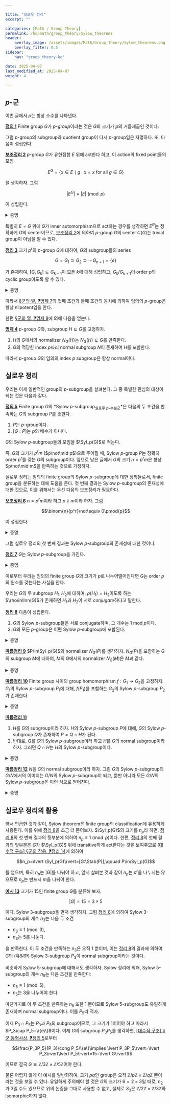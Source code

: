 ```yaml
---

title: "실로우 정리"
excerpt: ""

categories: [Math / Group Theory]
permalink: /ko/math/group_theory/Sylow_theorems
header:
    overlay_image: /assets/images/Math/Group_Theory/Sylow_theorems.png
    overlay_filter: 0.5
sidebar: 
    nav: "group_theory-ko"

date: 2025-04-07
last_modified_at: 2025-04-07
weight: 4

---
```


## $p$-군

이번 글에서 $p$는 항상 소수를 나타낸다. 

<div class="definition" markdown="1">

<ins id="def1">**정의 1**</ins> Finite group $G$가 *$p$-group*이라는 것은 $G$의 크기가 $p$의 거듭제곱인 것이다. 

</div>

그럼 $p$-group의 subgroup과 quotient group이 다시 $p$-group임은 자명하다. 또, 다음이 성립한다.

<div class="proposition" markdown="1">

<ins id="lem2">**보조정리 2**</ins> $p$-group $G$가 유한집합 $E$ 위에 act한다 하고, 이 action의 fixed point들의 모임

$$E^G=\{x\in E\mid g\cdot x=x\text{ for all $g\in G$}\}$$

을 생각하자. 그럼

$$\lvert E^G\rvert\equiv\lvert E\rvert\pmod{p}$$

이 성립한다.

</div>
<details class="proof" markdown="1">
<summary>증명</summary>

즉, 집합 $E\setminus E^G$의 크기가 $p$의 배수임을 보여야 한다. 그런데 $E\setminus E^G$는 그 크기가 $1$보다 큰 (disjoint한) $G$-orbit들의 합집합이고, 이들 각각의 orbit은 [\[대수적 구조\] §군의 작용, ⁋정리 14](/ko/math/algebraic_structures/group_actions#thm14)에 의하여 그 크기가 $p$의 거듭제곱이므로 이것이 성립한다. 

</details>

특별히 $E=G$ 위에 $G$가 inner automorphism으로 act하는 경우를 생각하면 $E^G$는 정확하게 $G$의 center이므로, [보조정리 2](#lem2)에 의하여 $p$-group $G$의 center $C(G)$는 trivial group이 아님을 알 수 있다. 

<div class="proposition" markdown="1">

<ins id="thm3">**정리 3**</ins> 크기 $p^r$의 $p$-group $G$에 대하여, $G$의 subgroup들의 series 

$$G=G_1\supset G_2\supset\cdots G_{n+1}=\{e\}$$

가 존재하여, $[G, G_k]\subseteq G_{k+1}$이 모든 $k$에 대해 성립하고, $G_k/G_{k+1}$이 order $p$의 cyclic group이도록 할 수 있다. 

</div>
<details class="proof" markdown="1">
<summary>증명</summary>

$G$의 크기에 대한 귀납법으로 증명한다. 우선 $G=\\{e\\}$인 경우는 증명할 것이 없다. 이제 $\lvert G\rvert=p^r$보다 작은 모든 $p$-group에서 주어진 주장이 성립한다 하고, $\lvert G\rvert=p^r$인 경우를 증명하자. 앞선 논증으로부터 $C(G)\neq\\{e\\}$이므로, 적당한 $x\in C(G)$가 존재하여 그 order가 $p^s$ ($1\leq s\leq r$)이도록 할 수 있다. 

이제 원소 $x^{p^{s-1}}$로 생성되는 $C(G)$의 subgroup $H$를 생각하면, $G'=G/H$는 그 크기가 $p^{r-1}$인 $p$-group이므로 귀납적 가정에 의하여 주어진 조건을 만족하는 subgroup들의 series가 존재하며, 이제 이를 canonical projection $p: G \rightarrow G'$의 inverse image로 보낸 것이 원하는 조건을 만족한다. 

</details>

따라서 [§군의 열, ⁋명제 7](/ko/math/group_theory/series_of_groups#prop7)의 첫째 조건과 둘째 조건의 동치에 의하여 임의의 $p$-group은 항상 nilpotent임을 안다.

한편 [§군의 열, ⁋명제 8](/ko/math/group_theory/series_of_groups)에 의해 다음을 얻는다. 

<div class="proposition" markdown="1">

<ins id="prop4">**명제 4**</ins> $p$-group $G$와, subgroup $H\subsetneq G$를 고정하자. 

1. $H$의 $G$에서의 normalizer $N_G(H)$는 $N_G(H)\subsetneq G$를 만족한다. 
2. $G$의 적당한 index $p$짜리 normal subgroup $N$이 존재하여 $H$를 포함한다. 

</div>

따라서 $p$-group $G$의 임의의 index $p$ subgroup은 항상 normal이다. 

## 실로우 정리

우리는 이제 일반적인 group의 $p$-subgroup을 살펴본다. 그 중 특별한 관심의 대상이 되는 것은 다음과 같다.

<div class="definition" markdown="1">

<ins id="def5">**정의 5**</ins> Finite group $G$의 *Sylow $p$-subgroup<sub>실로우 $p$-부분군</sub>*은 다음의 두 조건을 만족하는 $G$의 subgroup $P$를 뜻한다.

1. $P$는 $p$-group이다. 
2. $[G:P]$는 $p$의 배수가 아니다. 

$G$의 Sylow $p$-subgroup들의 모임을 $\Syl_p(G)$로 적는다. 

</div>

즉, $G$의 크기가 $p^r m$ ($p\not\mid p$)으로 주어질 때, Sylow $p$-group $P$는 정확히 order $p^r$를 갖는 $G$의 subgroup이다. 앞으로 남은 글에서 $G$의 크기 $n=p^rm$은 항상 $p\not\mid m$을 만족하는 것으로 가정하자. 

실로우 정리는 임의의 finite group의 Sylow $p$-subgroup에 대한 정리들로서, finite group을 분류하는 데에 도움을 준다. 첫 번째 결과는 Sylow $p$-subgroup의 존재성에 대한 것으로, 이를 위해서는 우선 다음의 보조정리가 필요하다.

<div class="proposition" markdown="1">

<ins id="lem6">**보조정리 6**</ins> $n=p^rm$이라 하고 $p\nmid m$이라 하자. 그럼

$$\binom{n}{p^r}\not\equiv 0\pmod{p}$$

이 성립한다. 

</div>
<details class="proof" markdown="1">
<summary>증명</summary>

크기 $p^r$의 group $G$와 크기 $m$의 집합 $S$를 생각하자. 그럼 집합 $G\times S$는 크기 $n$의 집합이며, 집합 $E$를 $G\times S$의 크기 $p^r$짜리 부분집합들의 집합으로 정의하면

$$\lvert E\rvert=\binom{n}{p^r}$$

이 성립한다. $G$가 $G\times S$ 위에서 다음의 식

$$g \cdot (x, s) = (g x, s) \quad (g, x \in G,\; s \in S)$$

으로 act한다 하면, $E$의 각 원소들 (즉 $G\times S$의 크기 $p^r$짜리 부분집합들)의 각 원소들에 이 action을 적용함으로써 $G$의 $E$ 위에서의 action이 주어진다. 이 action에 대한 fixed point의 모임 $E^G$는 모두 다음의 꼴

$$G \times \{s\},\qquad s\in S$$

이므로, $\lvert E^G\rvert=m$이고 이제 [보조정리 2](#lem2)에 의하여 

$$\binom{n}{p^r} = \text{Card}(E) \equiv \text{Card}(E^G) = m \not\equiv 0 \pmod{p}$$

가 성립한다. 

</details>

그럼 실로우 정리의 첫 번째 결과는 Sylow $p$-subgroup의 존재성에 대한 것이다. 

<div class="proposition" markdown="1">

<ins id="thm7">**정리 7**</ins> $G$는 Sylow $p$-subgroup을 가진다. 

</div>
<details class="proof" markdown="1">
<summary>증명</summary>

$G$의 부분집합 중 원소 개수가 $p^r$인 것들의 집합을 $E$라 하자. 그러면[보조정리 6](#lem6)에 의하여

$$\lvert E\rvert = \binom{n}{p^r}\not\equiv 0\pmod{p}$$

이다. 이제 group $G$의 자기 자신 위에서의 left translation action 

$$L_g:G \rightarrow G;\qquad x\mapsto gx$$

을 생각하고 [보조정리 6](#lem6)의 증명과 같은 방식으로 이 action을 $E$ 위에서 정의된 action으로 보자. 그럼 $\lvert E\rvert\not\equiv 0\pmod{p}$라는 가정으로부터, $p$의 배수가 아닌 orbit $O$가 존재한다. 이제 $O$의 한 원소를 $X$라 하고, $X$의 stabilizer를 $\Stab(\\{X\\})=\Stab(X)$라 하자. 그럼 $\Stab(X)$는 $G$의 subgroup이며 ([\[대수적 구조\] §군의 작용, ⁋따름정리 8](/ko/math/algebraic_structures/group_actions#cor8)) 이것이 우리가 원하는 subgroup이 된다. 

이를 보이기 위해 우선 [\[대수적 구조\] §군의 작용, ⁋정리 14](/ko/math/algebraic_structures/group_actions#thm14)로부터

$$\lvert O\rvert=\lvert G\cdot X\rvert=[G:\Stab(X)]=\frac{\lvert G\rvert}{\lvert\Stab(X)\rvert}\not\equiv 0\pmod{p}$$

이므로, $p^r$이 $\lvert \Stab(X)\rvert$를 나눈다.

한편, $\Stab(X)$는 $g\in G$ 중 $gX = X$를 만족하는 원소들의 모임이며, 따라서 임의의 원소 $x \in X$에 대해

$$\Stab(X) \subseteq X x^{-1}$$

이므로 

$$\lvert \Stab(X)\rvert\leq\lvert Xx^{-1}\rvert=\lvert X\rvert=p^r$$

이어야 한다. 이로부터 $\lvert\Stab(X)\rvert=p^r$임을 안다. 

</details>

이로부터 우리는 임의의 finite group $G$의 크기가 $p$로 나누어떨어진다면 $G$는 order $p$의 원소를 갖는다는 사실을 안다. 

우리는 $G$의 두 subgroup $H_1, H_2$에 대하여, $\rho(H_1)=H_2$이도록 하는 $\rho\in\Inn(G)$가 존재하면 $H_1$과 $H_2$이 서로 *conjugate*하다고 말한다. 

<div class="proposition" markdown="1">

<ins id="thm8">**정리 8**</ins> 다음이 성립한다. 

1. $G$의 Sylow $p$-subgroup들은 서로 conjugate하며, 그 개수는 $1$ mod $p$이다.
2. $G$의 모든 $p$-group은 어떤 Sylow $p$-subgroup에 포함된다.

</div>
<details class="proof" markdown="1">
<summary>증명</summary>

$P$를 $G$의 Sylow $p$-subgroup이라 하고, $H$를 $G$의 $p$-subgroup이라 하자. 집합 $E = G/P$위의 $H$의 left translation action을 생각하면, [보조정리 6](#lem6)에 의해 $\lvert E^H\rvert\neq 0$이므로 $Hx=x$인 $x\in G/P$가 존재한다. 이제 $G/P$의 원소 $x$의 representative를 $g\in G$를 택하자. 그러면 임의의 $h \in H$에 대해 $h(gP) = gP$이므로 $g^{-1} h g \in P$이다. 따라서 $H \subseteq gPg^{-1}$이고, 이로써 둘째 주장이 증명된다.

이제 $H$가 Sylow $p$-subgroup이라 하자. 그러면

$$\lvert H \rvert = \lvert P \rvert = \lvert gPg^{-1} \rvert$$

이므로, 위의 포함관계가 $H = gPg^{-1}$가 되어 첫째 주장의 앞부분이 증명된다.

이제 첫째 주장의 뒷부분을 증명하기 위해, $G$가 $\Syl_p(G)$ 위에 inner automorphism으로 작용하게 하자. 그럼 앞선 논증으로부터 임의의 $P \in \Syl_p(G)$는 이 action의 fixed point이며, 우리는 이것이 *유일한* fixed point임을 보인다. 

결론에 반하여 다른 fixed point $Q \in \Syl_p(G)$가 있다고 가정하자. $Q$는 $G$의 Sylow $p$-subgroup이며, $P$에 의해 normalize된다. 즉 $P\subseteq N_G(Q)$이다. 이제 $P$와 $Q$는 모두 $N_G(Q)$의 Sylow $p$-subgroup들이고, 따라서 앞선 논증에 의해 적당한 $n \in N_G(Q)$가 존재하여

$$P = nQn^{-1} = Q$$

가 성립한다. 따라서 [보조정리 6](#lem6)로부터 $\lvert \Syl_p(G) \rvert = \lvert \Syl_p(G)^P \rvert \equiv 1 \pmod{p}$임을 안다. 

</details>

<div class="proposition" markdown="1">

<ins id="cor9">**따름정리 9**</ins> $P\in\Syl_p(G)$와 normalizer $N_G(P)$를 생각하자. $N_G(P)$을 포함하는 $G$의 subgroup $M$에 대하여, $M$의 $G$에서의 normalizer $N_G(M)$은 $M$과 같다.

</div>

<details class="proof" markdown="1">
<summary>증명</summary>

$M=gMg^{-1}$을 만족하는 $g\in G$를 택하자. 그럼 $gPg^{-1}$는 $M$의 Sylow $p$-subgroup이다. 따라서 적당한 $h \in M$가 존재하여 $gPg^{-1} = hPh^{-1}$가 된다. 이제 $h^{-1}g \in N$이고, 따라서 $g \in hN \subset M$이다.

</details>

<div class="proposition" markdown="1">

<ins id="cor10">**따름정리 10**</ins>  Finite group 사이의 group homomorphism $f: G_1 \to G_2$을 고정하자.  $G_1$의 Sylow $p$-subgroup $P_1$에 대해, $f(P_1)$를 포함하는 $G_2$의 Sylow $p$-subgroup $P_2$가 존재한다.

</div>

<details class="proof" markdown="1">
<summary>증명</summary>

$G_2$의 subgroup $f(P_1)$에 대해 [정리 8](#thm8)의 둘째 결과를 적용하면 된다.

</details>

<div class="proposition" markdown="1">

<ins id="cor11">**따름정리 11**</ins>  

1. $H$를 $G$의 subgroup이라 하자. $H$의 Sylow $p$-subgroup $P$에 대해, $G$의 Sylow $p$-subgroup $Q$가 존재하여 $P = Q \cap H$가 된다.
2. 반대로, $Q$를 $G$의 Sylow $p$-subgroup이라 하고 $H$를 $G$의 normal subgroup이라 하자. 그러면 $Q \cap H$는 $H$의 Sylow $p$-subgroup이다.

</div>

<details class="proof" markdown="1">
<summary>증명</summary>

1. $p$-group $P$는 $G$의 Sylow $p$-subgroup $Q$에 포함된다. 한편 $Q \cap H$는 $P$를 포함하는 $H$의 $p$-subgroup이므로, 결국 $P = Q \cap H$이다.
2. $P'$를 $H$의 Sylow $p$-subgroup이라 하자. 그러면 적당한 $g \in G$가 존재하여 $gP'g^{-1} \subset Q$가 된다. $H$가 normal subgroup이므로, $P = gP'g^{-1}$는 다시 $H$에 포함되고 따라서 $P$는 $Q\cap H$에 포함된다. 이제 $Q \cap H$는 $H$의 $p$-subgroup이고, $P$는 Sylow $p$-subgroup이므로 $P = Q \cap H$이다.

</details>

<div class="proposition" markdown="1">

<ins id="cor12">**따름정리 12**</ins> $N$을 $G$의 normal subgroup이라 하자. 그럼 $G$의 Sylow $p$-subgroup의 $G/N$에서의 이미지는 $G/N$의 Sylow $p$-subgroup이 되고, 뿐만 아니라 모든 $G/N$의 Sylow $p$-subgroup은 이런 식으로 얻어진다.

</div>

<details class="proof" markdown="1">
<summary>증명</summary>

$P\in \Syl_p(G)$를 고정하고, $G' = G/N$, $P$의 $G'$에서의 image를 $P'$라고 하자. 

$G$의 $G'/P'$ 위에서의 left translation action을 생각하면 이는 transitive action이므로, $G$의 orbit은 $G'/P'$ 자기 자신 뿐이다. 이제 [\[대수적 구조\] §군의 작용, ⁋정리 14](/ko/math/algebraic_structures/group_actions#thm14)에 의하여

$$\lvert G'/P'\rvert=[G:\Stab(G'/P')]$$

이다. 그런데 정의에 의하여 $\Stab(G'/P')$는 $P$를 포함하므로, $[G:\Stab(G'/P')]$는 $p$의 배수가 아니고 따라서 $[G':P']$도 $p$의 배수가 아니다. 한편 $P'$는 $p$-group이므로, 정의에 의해 $P'$는 $G'$의 Sylow $p$-subgroup이다.

반대방향의 경우, $G'$의 다른 Sylow $p$-subgroup $Q'$를 생각하면 적당한 $g' \in G'$에 대해 $Q' = g'P'g'^{-1}$이고, $g'$의 representative $g \in G$를 잡으면 $gPg^{-1}$의 이미지가 $Q'$가 된다.

</details>

## 실로우 정리의 활용

앞서 언급한 것과 같이, Sylow theorem은 finite group의 classification에 유용하게 사용된다. 이를 위해 [정리 8](#thm8)을 조금 더 뜯어보자. $\Syl_p(G)$의 크기를 $n_p$라 하면, [정리 8](#thm8)의 첫 번째 결과의 뒷부분에 의하여 $n_p\equiv 1\pmod{p}$이다. 한편, [정리 8](#thm8)의 첫째 결과의 앞부분은 $G$가 $\Syl_p(G)$ 위에 transitive하게 act한다는 것을 보여주므로 [\[대수적 구조\] §군의 작용, ⁋정리 14](/ko/math/algebraic_structures/group_actions#thm14)에 의하여

$$n_p=\lvert \Syl_p(G)\rvert=[G:\Stab(P)],\qquad P\in\Syl_p(G)$$

를 얻으며, 특히 $n_p$는 $\lvert G\rvert$를 나눠야 하고, 앞서 살펴본 것과 같이 $n_p$는 $p^r$을 나누지는 않으므로 $n_p$는 반드시 $m$을 나눠야 한다. 

<div class="example" markdown="1">

<ins id="ex13">**예시 13**</ins> 크기가 $15$인 finite group $G$를 분류해 보자.

$$\lvert G\rvert = 15 = 3\times 5$$

이다. Sylow 3-subgroup을 먼저 생각하자. 그럼 [정리 8](#thm8)에 의하여 Sylow 3-subgroup의 개수 $n_3$는 다음 두 조건

- $n_3\equiv 1\pmod{3}$,
- $n_3$는 $5$를 나눈다.

을 만족한다. 이 두 조건을 만족하는 $n_3$은 오직 $1$ 뿐이며, 이는 [정리 8](#thm8)의 결과에 의하여 $G$의 (유일한) Sylow $3$-subgroup $P_3$이 normal subgroup이라는 것이다. 

비슷하게 Sylow 5-subgroup에 대해서도 생각하자. Sylow 정리에 의해, Sylow 5-subgroup의 개수 $n_5$는 다음 조건을 만족한다:

- $n_5\equiv 1\pmod{5}$,
- $n_5$는 $3$을 나누어야 한다.

마찬가지로 이 두 조건을 만족하는 $n_5$ 또한 $1$ 뿐이므로 Sylow 5-subgroup도 유일하게 존재하며 normal subgroup이다. 이를 $P_5$라 적자. 

이제 $P_3\cap P_5$는 $P_3$과 $P_5$의 subgroup이므로, 그 크기가 $1$이어야 하고 따라서 $P_3\cap P_5=\\{e\\}$이다. 이제 $G$의 subgroup $P_3P_5$를 생각하면, [\[대수적 구조\] §군 동형사상, ⁋정리 5](/ko/math/algebraic_structures/isomorphism_theorems#thm5)로부터

$$\frac{P_3P_5}{P_3}\cong P_5/\{e\}\implies \lvert P_3P_5\rvert=\lvert P_3\rvert\lvert P_5\rvert=15=\lvert G\rvert$$

이므로 결국 $G\cong \mathbb{Z}/3\mathbb{Z}\times \mathbb{Z}/5\mathbb{Z}$여야 한다. 

물론 어렵지 않게 이 예시를 일반화하여, 크기 $pq$인 group은 오직 $\mathbb{Z}/p\mathbb{Z}\times\mathbb{Z}/q\mathbb{Z}$ 뿐이라는 것을 보일 수 있다. 유일하게 주의해야 할 것은 $G$의 크기가 $6=2\times3$일 때로, $n_2$가 3일 수도 있으므로 위의 논증을 그대로 사용할 수 없고, 실제로 $S_3$은 $\mathbb{Z}/2\mathbb{Z}\times\mathbb{Z}/3\mathbb{Z}$와 isomorphic하지 않다. 

</div>
